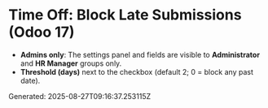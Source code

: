 # Time Off: Block Late Submissions (Odoo 17)

- **Admins only**: The settings panel and fields are visible to **Administrator** and **HR Manager** groups only.
- **Threshold (days)** next to the checkbox (default 2; 0 = block any past date).

Generated: 2025-08-27T09:16:37.253115Z